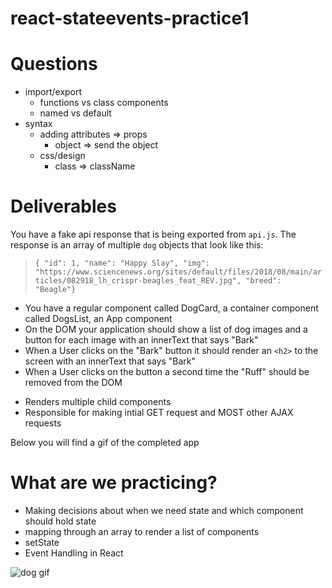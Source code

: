 # react-stateevents-practice1

# Questions

- import/export
  - functions vs class components
  - named vs default 
- syntax
  - adding attributes => props
    - object => send the object 
  - css/design
    - class => className

# Deliverables

You have a fake api response that is being exported from `api.js`. The response is an array of multiple `dog` objects that look like this:

  > `{ "id": 1, "name": "Happy Slay", "img": "https://www.sciencenews.org/sites/default/files/2018/08/main/articles/082918_lh_crispr-beagles_feat_REV.jpg", "breed": "Beagle"}`

- You have a regular component called DogCard, a container component called DogsList, an App component
- On the DOM your application should show a list of dog images and a button for each image with an innerText that says "Bark"
- When a User clicks on the "Bark" button it should render an `<h2>` to the screen with an innerText that says "Bark"
- When a User clicks on the button a second time the "Ruff" should be removed from the DOM

<!-- Container -->
- Renders multiple child components 
- Responsible for making intial GET request and MOST other AJAX requests




Below you will find a gif of the completed app

# What are we practicing?

- Making decisions about when we need state and which component should hold state
- mapping through an array to render a list of components
- setState
- Event Handling in React

![dog gif](state-pairing-gif.gif)
